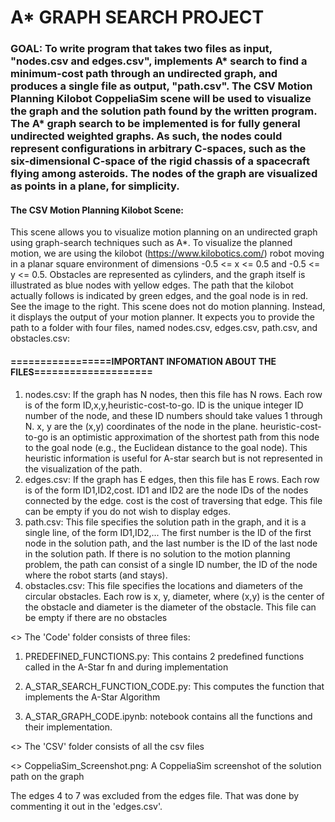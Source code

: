 # A* GRAPH SEARCH PROJECT

### GOAL: To write program that takes two files as input, "nodes.csv and edges.csv", implements A* search to find a minimum-cost path through an undirected graph, and produces a single file as output, "path.csv". The CSV Motion Planning Kilobot CoppeliaSim scene will be used to visualize the graph and the solution path found by the written program. The A* graph search to be implemented is for fully general undirected weighted graphs. As such, the nodes could represent configurations in arbitrary C-spaces, such as the six-dimensional C-space of the rigid chassis of a spacecraft flying among asteroids. The nodes of the graph are visualized as points in a plane, for simplicity.

#### The CSV Motion Planning Kilobot Scene:
This scene allows you to visualize motion planning on an undirected graph using graph-search techniques such as A*. To visualize the planned motion, we are using the kilobot (https://www.kilobotics.com/) robot moving in a planar square environment of dimensions -0.5 <= x <= 0.5 and -0.5 <= y <= 0.5. Obstacles are represented as cylinders, and the graph itself is illustrated as blue nodes with yellow edges. The path that the kilobot actually follows is indicated by green edges, and the goal node is in red. See the image to the right. This scene does not do motion planning. Instead, it displays the output of your motion planner. It expects you to provide the path to a folder with four files, named nodes.csv, edges.csv, path.csv, and obstacles.csv:

#### =================IMPORTANT INFOMATION ABOUT THE FILES====================
1. nodes.csv: If the graph has N nodes, then this file has N rows. Each row is of the form ID,x,y,heuristic-cost-to-go. ID is the unique integer ID number of the node, and these ID numbers should take values 1 through N. x, y are the (x,y) coordinates of the node in the plane. heuristic-cost-to-go is an optimistic approximation of the shortest path from this node to the goal node (e.g., the Euclidean distance to the goal node). This heuristic information is useful for A-star search but is not represented in the visualization of the path.
2. edges.csv: If the graph has E edges, then this file has E rows. Each row is of the form ID1,ID2,cost. ID1 and ID2 are the node IDs of the nodes connected by the edge. cost is the cost of traversing that edge. This file can be empty if you do not wish to display edges.
3. path.csv: This file specifies the solution path in the graph, and it is a single line, of the form ID1,ID2,... The first number is the ID of the first node in the solution path, and the last number is the ID of the last node in the solution path. If there is no solution to the motion planning problem, the path can consist of a single ID number, the ID of the node where the robot starts (and stays).
4. obstacles.csv: This file specifies the locations and diameters of the circular obstacles. Each row is x, y, diameter, where (x,y) is the center of the obstacle and diameter is the diameter of the obstacle. This file can be empty if there are no obstacles



<> The 'Code' folder consists of three files:

1. PREDEFINED_FUNCTIONS.py: This contains 2 predefined functions called in the A-Star fn and during implementation 

2. A_STAR_SEARCH_FUNCTION_CODE.py: This computes the function that implements the A-Star Algorithm    

3. A_STAR_GRAPH_CODE.ipynb: notebook contains all the functions and their implementation.

<> The 'CSV' folder consists of all the csv files

<> CoppeliaSim_Screenshot.png: A CoppeliaSim screenshot of the solution path on the graph


<NOTE> The edges 4 to 7 was excluded from the edges file. That was done by commenting it out in the 'edges.csv'.